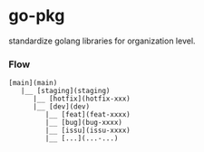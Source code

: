 # go-pkg
standardize golang libraries for organization level. 


### Flow

```aidl
[main](main)
   |__ [staging](staging)
      |__ [hotfix](hotfix-xxx)
      |__ [dev](dev)
         |__ [feat](feat-xxxx)
         |__ [bug](bug-xxxx)
         |__ [issu](issu-xxxx)
         |__ [...](...-...)
```
